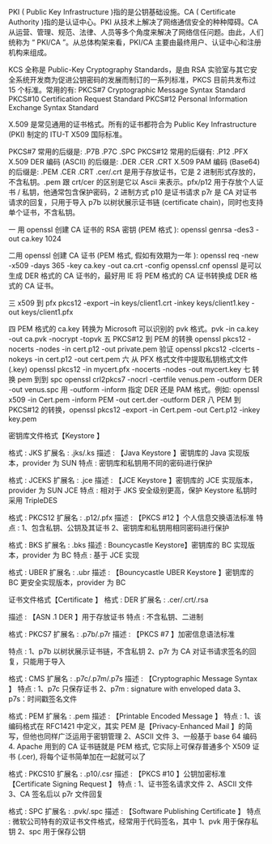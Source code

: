 PKI ( Public Key Infrastructure )指的是公钥基础设施。CA ( Certificate Authority )指的是认证中心。PKI 从技术上解决了网络通信安全的种种障碍。CA 从运营、管理、规范、法律、人员等多个角度来解决了网络信任问题。由此，人们统称为 “ PKI/CA ”。从总体构架来看，PKI/CA 主要由最终用户、认证中心和注册机构来组成。

KCS 全称是 Public-Key Cryptography Standards，是由 RSA 实验室与其它安全系统开发商为促进公钥密码的发展而制订的一系列标准，PKCS 目前共发布过 15 个标准。常用的有: PKCS#7 Cryptographic Message Syntax Standard PKCS#10 Certification Request Standard PKCS#12 Personal Information Exchange Syntax Standard

X.509 是常见通用的证书格式。所有的证书都符合为 Public Key Infrastructure (PKI) 制定的 ITU-T X509 国际标准。

PKCS#7 常用的后缀是: .P7B .P7C .SPC PKCS#12 常用的后缀有: .P12 .PFX X.509 DER 编码 (ASCII) 的后缀是: .DER .CER .CRT X.509 PAM 编码 (Base64) 的后缀是: .PEM .CER .CRT .cer/.crt 是用于存放证书，它是 2 进制形式存放的，不含私钥。.pem 跟 crt/cer 的区别是它以 Ascii 来表示。pfx/p12 用于存放个人证书 / 私钥，他通常包含保护密码，2 进制方式 p10 是证书请求 p7r 是 CA 对证书请求的回复，只用于导入 p7b 以树状展示证书链 (certificate chain)，同时也支持单个证书，不含私钥。

一 用 openssl 创建 CA 证书的 RSA 密钥 (PEM 格式 ): openssl genrsa -des3 -out ca.key 1024

二用 openssl 创建 CA 证书 (PEM 格式, 假如有效期为一年 ): openssl req -new -x509 -days 365 -key ca.key -out ca.crt -config openssl.cnf openssl 是可以生成 DER 格式的 CA 证书的，最好用 IE 将 PEM 格式的 CA 证书转换成 DER 格式的 CA 证书。

三 x509 到 pfx pkcs12 -export –in keys/client1.crt -inkey keys/client1.key -out keys/client1.pfx

四 PEM 格式的 ca.key 转换为 Microsoft 可以识别的 pvk 格式。pvk -in ca.key -out ca.pvk -nocrypt -topvk 五 PKCS#12 到 PEM 的转换 openssl pkcs12 -nocerts -nodes -in cert.p12 -out private.pem 验证 openssl pkcs12 -clcerts -nokeys -in cert.p12 -out cert.pem 六 从 PFX 格式文件中提取私钥格式文件 (.key) openssl pkcs12 -in mycert.pfx -nocerts -nodes -out mycert.key 七 转换 pem 到到 spc openssl crl2pkcs7 -nocrl -certfile venus.pem -outform DER -out venus.spc 用 -outform -inform 指定 DER 还是 PAM 格式。例如: openssl x509 -in Cert.pem -inform PEM -out cert.der -outform DER 八 PEM 到 PKCS#12 的转换，openssl pkcs12 -export -in Cert.pem -out Cert.p12 -inkey key.pem

密钥库文件格式【Keystore 】

格式 : JKS 扩展名 : .jks/.ks 描述 : 【Java Keystore 】密钥库的 Java 实现版本，provider 为 SUN 特点 : 密钥库和私钥用不同的密码进行保护

格式 : JCEKS 扩展名 : .jce 描述 : 【JCE Keystore 】密钥库的 JCE 实现版本，provider 为 SUN JCE 特点 : 相对于 JKS 安全级别更高，保护 Keystore 私钥时采用 TripleDES

格式 : PKCS12 扩展名 : .p12/.pfx 描述 : 【PKCS #12 】个人信息交换语法标准 特点 : 1、包含私钥、公钥及其证书 2、密钥库和私钥用相同密码进行保护

格式 : BKS 扩展名 : .bks 描述 : Bouncycastle Keystore】密钥库的 BC 实现版本，provider 为 BC 特点 : 基于 JCE 实现

格式 : UBER 扩展名 : .ubr 描述 : 【Bouncycastle UBER Keystore 】密钥库的 BC 更安全实现版本，provider 为 BC

证书文件格式【Certificate 】 格式 : DER 扩展名 : .cer/.crt/.rsa

描述 : 【ASN .1 DER 】用于存放证书 特点 : 不含私钥、二进制

格式 : PKCS7 扩展名 : .p7b/.p7r 描述 : 【PKCS #7 】加密信息语法标准

特点 : 1、p7b 以树状展示证书链，不含私钥 2、p7r 为 CA 对证书请求签名的回复，只能用于导入

格式 : CMS 扩展名 : .p7c/.p7m/.p7s 描述 : 【Cryptographic Message Syntax 】 特点 : 1、p7c 只保存证书 2、p7m : signature with enveloped data 3、p7s：时间戳签名文件

格式 : PEM 扩展名 : .pem 描述 : 【Printable Encoded Message 】 特点 : 1、该编码格式在 RFC1421 中定义，其实 PEM 是【Privacy-Enhanced Mail 】的简写，但他也同样广泛运用于密钥管理 2、ASCII 文件 3、一般基于 base 64 编码 4. Apache 用到的 CA 证书链就是 PEM 格式, 它实际上可保存普通多个 X509 证书 (.cer), 将每个证书简单加在一起就可以了

格式 : PKCS10 扩展名 : .p10/.csr 描述 : 【PKCS #10 】公钥加密标准【Certificate Signing Request 】 特点 : 1、证书签名请求文件 2、ASCII 文件 3、CA 签名后以 p7r 文件回复

格式 : SPC 扩展名 : .pvk/.spc 描述 : 【Software Publishing Certificate 】 特点 : 微软公司特有的双证书文件格式，经常用于代码签名，其中 1、pvk 用于保存私钥 2、spc 用于保存公钥
